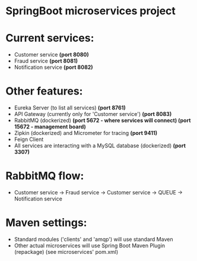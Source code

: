 # SpringBoot microservices project

# Current services:
- Customer service **(port 8080)**
- Fraud service **(port 8081)**
- Notification service **(port 8082)**

# Other features:
- Eureka Server (to list all services) **(port 8761)**
- API Gateway (currently only for 'Customer service') **(port 8083)**
- RabbitMQ (dockerized) **(port 5672 - where services will connect) (port 15672 - management board)**
- Zipkin (dockerized) and Micrometer for tracing **(port 9411)**
- Feign Client
- All services are interacting with a MySQL database (dockerized) **(port 3307)**

# RabbitMQ flow:
- Customer service -> Fraud service -> Customer service -> QUEUE -> Notification service

# Maven settings:
- Standard modules ('clients' and 'amqp') will use standard Maven
- Other actual microservices will use Spring Boot Maven Plugin (repackage) (see microservices' pom.xml)
